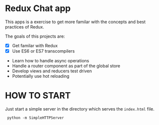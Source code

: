 Redux Chat app
==============

This apps is a exercise to get more familar with the concepts and best practices of Redux.

The goals of this projects are:

- [x] Get familar with Redux
- [x] Use ES6 or ES7 transcompilers
- Learn how to handle async operations
- Handle a router component as part of the global store
- Develop views and reducers test driven
- Potentially use hot reloading

HOW TO START
============

Just start a simple server in the directory which serves the `index.html` file.
```
 python -m SimpleHTTPServer
```